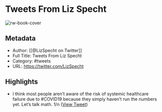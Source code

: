 # Tweets From Liz Specht

![rw-book-cover](https://pbs.twimg.com/profile_images/1750969131203964929/8n3V35vT.jpg)

## Metadata
- Author: [[@LizSpecht on Twitter]]
- Full Title: Tweets From Liz Specht
- Category: #tweets
- URL: https://twitter.com/LizSpecht

## Highlights
- I think most people aren’t aware of the risk of systemic healthcare failure due to #COVID19 because they simply haven’t run the numbers yet. Let’s talk math. 1/n ([View Tweet](https://twitter.com/LizSpecht/status/1236095180459003909))
